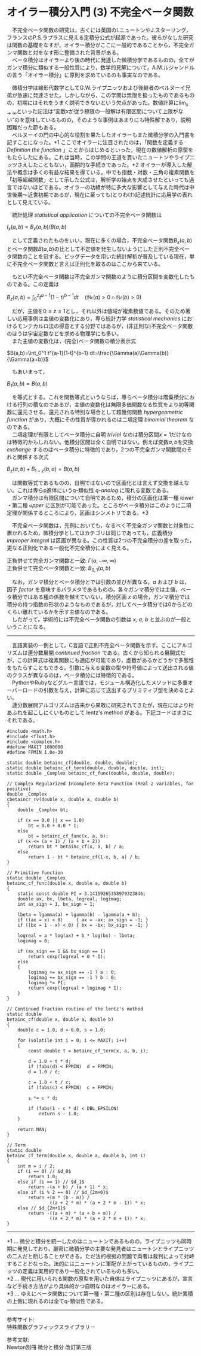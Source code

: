 # オイラー積分入門 (3) 不完全ベータ関数

　不完全ベータ関数の研究は，古くには英国のI.ニュートンやJ.スターリング，フランスのP.S.ラプラスに見える定積分公式が起源であった。彼らがなした研究は関数の基礎をなすが，オイラー積分がここに一般的であることから，不完全ガンマ関数と対をなす形に整備された背景がある。  
　ベータ積分はオイラーより後の時代に発達した微積分学であるものの，全てがガンマ積分に類似する一般性質により，数学的見解について，A.M.ルジャンドルの言う「オイラー積分」に原則を求めているのも事実なのである。  

　微積分学は線形代数学としてG.W.ライプニッツおよび後継者のベルヌーイ兄弟が急速に発達させた。しかしながら，この学問は無限を扱ったものであるものの，初期にはそれをうまく説明できないという欠点があった。数値計算に$\lim_{x \to \infty}$といった記法は“変数$x$が従う極限の一般解は有限区間について上限がない”のを意味しているものの，そのような事例はあまりにも特殊解であり，説明困難だった節もある。  
　ベルヌーイの門の中心的な役割を果たしたオイラーもまた微積分学の入門書を記すことになった。*1 ここでオイラーに注目されたのは，「関数を定義する *Definition the function* 」ことからはじめるといった，現在の数値解析の原型をもたらしたにある。これは当時，この学問の王道を貫いたニュートンやライプニッツさえしたこともない，画期的な手続きであった。*2 オイラーが導入した解法や概念は多くの有益な結果を得ている。中でも指数・対数・三角の複素関数を「初等超越関数」として示した公式は，解析学の始点を大成させたといっても過言ではないほどである。オイラーの功績が特に多大な影響として与えた時代は中世後期～近世初期であるが，現在に至っても(とりわけ)記述統計に応用学の表れとして見えている。  

　統計処理 *statistical application* についての不完全ベータ関数は  

$I_x(a,b)=B_x(a,b)/B(a,b)$  

　として定義されたものをいい，現在に多くの場合，不完全ベータ関数$B_x(a,b)$とベータ関数$B(a,b)$の比として不定値を発生しないようにした正則不完全ベータ関数のことを冠する。ビッグデータを用いた統計解析が普及している現在，単に不完全ベータ関数と言えば正則化を取るのはここから来ている。  

　もとい不完全ベータ関数は不完全ガンマ関数のように積分区間を変数化したものである。この定義は  

$B_z(a,b)=\int_0^z t^{a-1}(1-t)^{b-1}dt\quad(\mathfrak{Re}(a)>0\,\cap\,\mathfrak{Re}(b)>0)$  

　だが，主値を$0\le z\le 1$とし，それ以外は値域が複素数値である。そのため著しい応用事例は主値の変数化にあり，専ら統計力学 *statistical mechanics* におけるモンテカルロ法の得意とする分野ではあるが，(非正則な)不完全ベータ関数のほうは宇宙定数などを求める物理学にも多い。  
　また主値の変数化は，(完全)ベータ関数の積分表示式  

$B(a,b)=\int_0^1 t^{a-1}(1-t)^{b-1} dt=\frac{\Gamma(a)\Gamma(b)}{\Gamma(a+b)}$  

　もあいまって，  

$B_1(a,b)=B(a,b)$  

　を等式とする。これを関数等式というならば，専らベータ積分は階乗積分における行列の積なのであるが，主値の変数化は無限多価関数なる性質をより初等関数に還元させる。還元される特別な場合として超幾何関数 *hypergeometric function* があり，大概にその性質が導かれるのは二項定理 *binomial theorem* なのである。  
　二項定理が有限としてベータ積分に自明 *trivial* なのは積分区間$x=1$だけなのは特徴的かもしれない。他積分区間は全く自明ではない。例えば変数$a,b$を交換 *exchange* するのはベータ積分に特徴的であり，2つの不完全ガンマ関数間のそれと関係する次式  

$B_z(a,b)+B_{1-z}(b,a)=B(a,b)$  

　は関数等式であるものの，自明ではないので区画化とは言えず交換を越えない。これは専らp進体にいうq-類似性 *q-analog* に現れる変数である。  
　ガンマ積分は有限区間について自明であるため，積分の区画化は第一種 *lower* ・第二種 *upper* に区別が可能であった。ところがベータ積分はこのように二項定理が関係するところにより，区画はシンメトリである。*3  

　不完全ベータ関数は，先例においても，なるべく不完全ガンマ関数と対象性に置かれるため，微積分学としてはカテゴリは同じであっても，広義積分 *improper integral* は区画が異なる。この性質は2つの不完全積分の差を取った，更なる正則化である一般化不完全積分によく見える。  

正負併せて完全ガンマ関数と一致: $\Gamma(a, -\infty, \infty)$  
正負併せて完全ベータ関数と一致: $B_{0, 1}(a, b)$  

　なお，ガンマ積分とベータ積分とでは引数の並びが異なる。*a* および *b* は，因子 *factor* を意味するパラメタであるものの，各々ガンマ積分では主値，ベータ積分ではある種の係数を越えていない。積分区画 *x* の場合，ガンマ積分では積分の持つ指数の形状のようなものであるが，対してベータ積分では0からどのくらい離れているかを示す主値なのである。  
　したがって，学術的には不完全ベータ関数の引数は *x, a, b* と並ぶのが一般ということになる。

---

　言語実装の一例として，C言語で正則不完全ベータ関数を示す。ここにアルゴリズムは連分数展開 *continued fraction* である。古くから知られる展開式だが，この計算式は複素関数にも適応が可能であり，虚数があるかどうかで多態性をもたらすこともできる。引数に与える変数の型や符号値によって送出される値のクラスが異なるのは，ベータ積分には特徴的である。  
　PythonやRubyなどグルー言語では，モジュール構造化したメソッドに多重オーバーロードの引数を与え，計算に応じて送出するプリミティブ型を決めるとよい。  
　連分数展開アルゴリズムは古来から果敢に研究されてきたが，現在にはより桁あふれを起こしにくいものとして lentz's method がある。下記コードはまさにそれである。  

```
#include <math.h>
#include <float.h>
#include <complex.h>
#define MAXIT 1000000
#define FPMIN 1.0e-30

static double betainc_cf(double, double, double);
static double betainc_cf_term(double, double, double, int);
static double _Complex betainc_cf_func(double, double, double);

// Complex Regularized Incomplete Beta Function (Real 2 variables, for positive)
double _Complex
cbetaincr_rv(double x, double a, double b)
{
	double _Complex bt;

	if (x == 0.0 || x == 1.0)
		bt = 0.0 + 0.0 * I;
	else
		bt = betainc_cf_func(x, a, b);
	if (x <= (a + 1) / (a + b + 2))
		return bt * betainc_cf(x, a, b) / a;
	else
		return 1 - bt * betainc_cf(1-x, b, a) / b;
}

// Primitive function
static double _Complex
betainc_cf_func(double x, double a, double b)
{
	static const double PI = 3.14159265358979323846;
	double ax, bx, lbeta, logreal, logimag;
	int ax_sign = 1, bx_sign = 1;

	lbeta = lgamma(a) + lgamma(b) - lgamma(a + b);
	if ((ax = x) < 0)     { ax = -ax; ax_sign = -1; }
	if ((bx = 1 - x) < 0) { bx = -bx; bx_sign = -1; }
	
	logreal = a * log(ax) + b * log(bx) - lbeta;
	logimag = 0;
	
	if (ax_sign == 1 && bx_sign == 1)
		return cexp(logreal + 0 * I);
	else
	{
		logimag += ax_sign == -1 ? a : 0;
		logimag += bx_sign == -1 ? b : 0;
		logimag *= PI;
		return cexp(logreal + logimag * I);
	}
}

// Continued fraction routine of the lentz's method
static double
betainc_cf(double x, double a, double b)
{
	double c = 1.0, d = 0.0, s = 1.0;

	for (volatile int i = 0; i <= MAXIT; i++)
	{
		const double t = betainc_cf_term(x, a, b, i);

		d = 1.0 + t * d;
		if (fabs(d) < FPMIN)  d = FPMIN;
		d = 1.0 / d;

		c = 1.0 + t / c;
		if (fabs(c) < FPMIN)  c = FPMIN;

		s *= c * d;

		if (fabs(1 - c * d) < DBL_EPSILON)
			return s - 1.0;
	}

	return NAN;
}

// Term
static double
betainc_cf_term(double x, double a, double b, int i)
{
	int m = i / 2;
	if (i == 0) // $d_0$
		return 1.0;
	else if (i == 1) // $d_1$
		return -(a + b) / (a + 1) * x;
	else if (i % 2 == 0) // $d_{2m+0}$
		return +(m * (b - m)) /
		        ((a + 2 * m) * (a + 2 * m - 1)) * x;
	else // $d_{2m+1}$
		return -((a + m) * (a + b + m)) /
		        ((a + 2 * m) * (a + 2 * m + 1)) * x;
}
```

---

*1 ... 微分と積分を統一したのはニュートンであるものの，ライプニッツも同時期に発見しており，厳密に微積分学の主要な発見者はニュートンとライプニッツの二人だと断じることができる。ただ法的根拠の問題で両者は裁判によって対峙することとなった。法的にはニュートンに軍配が上がっているものの，ライプニッツの定義は実用的であり一般化されているものも多い。  
*2 ... 現代に用いられる関数の原型を用いた自体はライプニッツにあるが，宣言など手続き方法がより具体的かつ自明なのはオイラーにある。  
*3 ... ゆえにベータ関数について第一種・第二種の区別は存在しない。統計累積の上側に現れるのは全てq-類似性である。  

---

参考サイト:  
特殊関数グラフィックスライブラリー  

参考文献:  
Newton別冊 微分と積分 改訂第三版  
